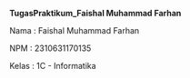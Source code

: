 **TugasPraktikum_Faishal Muhammad Farhan**

Nama : Faishal Muhammad Farhan

NPM : 2310631170135

Kelas : 1C - Informatika

